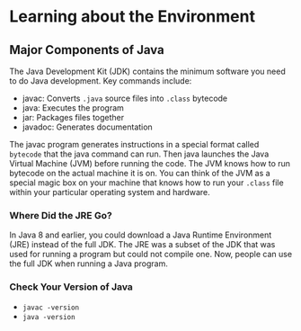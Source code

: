 # Learning about the Environment

## Major Components of Java

The Java Development Kit (JDK) contains the minimum software you need to do Java development. Key commands include:

- javac: Converts `.java` source files into `.class` bytecode
- java: Executes the program
- jar: Packages files together 
- javadoc: Generates documentation

The javac program generates instructions in a special format called `bytecode` that the java command can run. 
Then java launches the Java Virtual Machine (JVM) before running the code. 
The JVM knows how to run bytecode on the actual machine it is on. 
You can think of the JVM as a special magic box on your machine that knows how to run your
`.class` file within your particular operating system and hardware.

### Where Did the JRE Go?

In Java 8 and earlier, you could download a Java Runtime Environment (JRE) instead of the
full JDK. The JRE was a subset of the JDK that was used for running a program but could
not compile one. Now, people can use the full JDK when running a Java program.

### Check Your Version of Java
- `javac -version`
- `java -version`